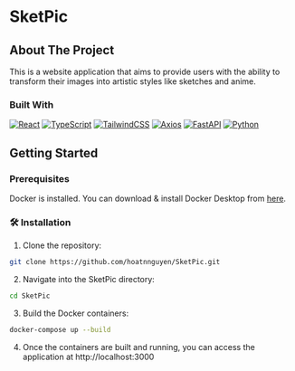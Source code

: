 # SketPic

## About The Project

This is a website application that aims to provide users with the ability to transform their images into artistic styles like sketches and anime.

### Built With

[![React](https://img.shields.io/badge/React-20232A?style=for-the-badge&logo=react&logoColor=61DAFB)](https://react.dev/)
[![TypeScript](https://img.shields.io/badge/TypeScript-3178C6?style=for-the-badge&logo=typescript&logoColor=FFF)](https://www.typescriptlang.org/)
[![TailwindCSS](https://img.shields.io/badge/TailwindCSS-0F172A?style=for-the-badge&logo=tailwindcss&logoColor=FFF)](https://www.typescriptlang.org/)
[![Axios](https://img.shields.io/badge/Axios-20232A?style=for-the-badge&logo=Axios&logoColor=#5A29E4)](https://axios-http.com/docs/intro)
[![FastAPI](https://img.shields.io/badge/FastAPI-005571?style=for-the-badge&logo=fastapi)](https://axios-http.com/docs/intro)
[![Python](https://img.shields.io/badge/python-3670A0?style=for-the-badge&logo=python&logoColor=ffdd54)](https://axios-http.com/docs/intro)

## Getting Started

### Prerequisites

Docker is installed. You can download & install Docker Desktop from [here](https://www.docker.com/products/docker-desktop/).

### 🛠️ Installation

1. Clone the repository:

```bash
git clone https://github.com/hoatnnguyen/SketPic.git
```

2. Navigate into the SketPic directory:

```bash
cd SketPic
```

3. Build the Docker containers:

```bash
docker-compose up --build
```

4. Once the containers are built and running, you can access the application at http://localhost:3000
